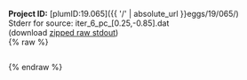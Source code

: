 **Project ID:** [plumID:19.065]({{ '/' | absolute_url }}eggs/19/065/)  
Stderr for source:  iter_6_pc_[0.25,-0.85].dat   
(download [zipped raw stdout](iter_6_pc_[0.25,-0.85].dat.plumed_master.stdout.txt.zip))  
{% raw %}
<pre>
</pre>
{% endraw %}
